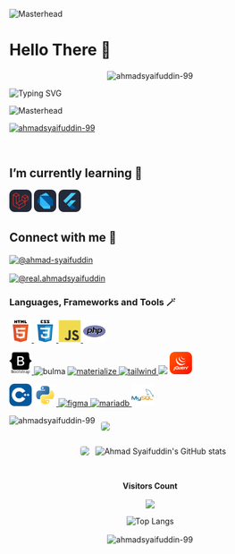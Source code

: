 ![Masterhead](https://github.com/ahmadsyaifuddin-99/ahmadsyaifuddin-99/assets/77381720/6b18dc05-d8fa-4170-88ed-9f5c5ca82ae1)

# Hello There 👋

<!-- Profile View Old -->
<p align="center" ><img align="center" src="https://komarev.com/ghpvc/?username=ahmadsyaifuddin-99&label=Profile%20views&color=0e75b6&style=flat" alt="ahmadsyaifuddin-99" /> </p>

![Typing SVG](https://readme-typing-svg.demolab.com?font=Fira+Code&weight=600&size=22&pause=500&color=7849FF&random=false&width=435&lines=Hi+%F0%9F%91%8B%2C+I'm+Ahmad+Syaifuddin;I'm+Web+Development)

<!-- <img align="middle" alt="coding" width=200 src="https://i.gifer.com/origin/5f/5fdd67c4d50ed3d8337229170131f0ea_w200.gif"/> -->

![Masterhead](https://github.com/ahmadsyaifuddin-99/ahmadsyaifuddin-99/assets/77381720/0e1e1682-7264-426b-bf21-04d27881aa66)

<!-- Profile Stats Tropies -->
<p align="left"> <a href="https://github.com/ryo-ma/github-profile-trophy"><img src="https://github-profile-trophy.vercel.app/?username=ahmadsyaifuddin-99&theme=matrix" alt="ahmadsyaifuddin-99" /></a> </p>

<p align="left"> <a href="https://twitter.com/" target="blank"><img src="https://img.shields.io/twitter/follow/?logo=twitter&style=for-the-badge" alt="" /></a> </p>

## I’m currently learning 🌱

<p align="left"> </a> 
<img src="https://raw.githubusercontent.com/tandpfun/skill-icons/59059d9d1a2c092696dc66e00931cc1181a4ce1f/icons/Laravel-Dark.svg" width="40"> </a> <img src="https://raw.githubusercontent.com/tandpfun/skill-icons/59059d9d1a2c092696dc66e00931cc1181a4ce1f/icons/Dart-Dark.svg" width="40"> <img src="https://raw.githubusercontent.com/tandpfun/skill-icons/59059d9d1a2c092696dc66e00931cc1181a4ce1f/icons/Flutter-Dark.svg" width="40" ></p>

## Connect with me 📲

<p align="left">
<!-- Icon CodePen With Link -->

<a href="https://codepen.io/ahmad-syaifuddin" target="blank"><img align="center" src="https://raw.githubusercontent.com/rahuldkjain/github-profile-readme-generator/master/src/images/icons/Social/codepen.svg" alt="@ahmad-syaifuddin" height="40" width="40" /></a>

<!-- Icon Instagram With Link -->

<a href="https://instagram.com/real.ahmadsyaifuddin" target="blank"><img align="center" src="https://raw.githubusercontent.com/rahuldkjain/github-profile-readme-generator/master/src/images/icons/Social/instagram.svg" alt="@real.ahmadsyaifuddin" height="40" width="40" /></a>

</p>

<h3 align="left">Languages, Frameworks and Tools 🪄</h3>

<p align="left">  <a href="https://www.w3.org/html/" target="_blank" rel="noreferrer"> <img src="https://raw.githubusercontent.com/devicons/devicon/master/icons/html5/html5-original-wordmark.svg" alt="html5" width="40" height="40"/> </a> <a href="https://www.w3schools.com/css/" target="_blank" rel="noreferrer"> <img src="https://raw.githubusercontent.com/devicons/devicon/master/icons/css3/css3-original-wordmark.svg" alt="css3" width="40" height="40"/> <a href="https://developer.mozilla.org/en-US/docs/Web/JavaScript" target="_blank"> <img src="https://raw.githubusercontent.com/devicons/devicon/master/icons/javascript/javascript-original.svg" alt="javascript" width="40" height="40"/> </a> <a href="https://www.php.net" target="_blank"> <img src="https://raw.githubusercontent.com/devicons/devicon/master/icons/php/php-original.svg" alt="php" width="40" height="40"/> </a> </p>

<p align="left"> <a href="https://getbootstrap.com" target="_blank" rel="noreferrer"> <img src="https://raw.githubusercontent.com/devicons/devicon/master/icons/bootstrap/bootstrap-plain-wordmark.svg" alt="bootstrap" width="40" height="40"/> </a> <img src="https://raw.githubusercontent.com/gilbarbara/logos/804dc257b59e144eaca5bc6ffd16949752c6f789/logos/bulma.svg" alt="bulma" width="40" height="40"/> <a href="https://materializecss.com/" target="_blank" rel="noreferrer"> <img src="https://raw.githubusercontent.com/prplx/svg-logos/5585531d45d294869c4eaab4d7cf2e9c167710a9/svg/materialize.svg" alt="materialize" width="40" height="40"/> </a> <a href="https://tailwindcss.com/" target="_blank"> <img src="https://www.vectorlogo.zone/logos/tailwindcss/tailwindcss-icon.svg" alt="tailwind" width="40" height="40"/> </a> <img src="https://avatars.githubusercontent.com/u/35962841?s=200&v=4" width="40"> 
<img src="https://raw.githubusercontent.com/tandpfun/skill-icons/59059d9d1a2c092696dc66e00931cc1181a4ce1f/icons/JQuery.svg" width="40"> </p>

<p align="left"> <a><img src="https://raw.githubusercontent.com/tandpfun/skill-icons/59059d9d1a2c092696dc66e00931cc1181a4ce1f/icons/CPP.svg" width="40">
<a href="https://www.python.org" target="_blank" rel="noreferrer"> <img src="https://raw.githubusercontent.com/devicons/devicon/master/icons/python/python-original.svg" alt="python" width="40" height="40"/>
<a href="https://www.figma.com/" target="_blank" rel="noreferrer"> <img src="https://www.vectorlogo.zone/logos/figma/figma-icon.svg" alt="figma" width="40" height="40"/> </a> <a href="https://mariadb.org/" target="_blank" rel="noreferrer"> <img src="https://www.vectorlogo.zone/logos/mariadb/mariadb-icon.svg" alt="mariadb" width="40" height="40"/> </a> <a href="https://www.mysql.com/" target="_blank" rel="noreferrer"> <img src="https://raw.githubusercontent.com/devicons/devicon/master/icons/mysql/mysql-original-wordmark.svg" alt="mysql" width="40" height="40"/> </a> </a> </p>

<!-- Top Languages Used -->
<p><img align="left" src="https://github-readme-stats.vercel.app/api/top-langs/?username=ahmadsyaifuddin-99&layout=donut" alt="ahmadsyaifuddin-99" /></p>

<!-- [![Top Langs](https://github-readme-stats.vercel.app/api/top-langs/?username=ahmadsyaifuddin-99&layout=donut)](https://github.com/ahmadsyaifuddin-99/github-readme-stats) -->

<!-- <p>&nbsp; <img align="center" src="https://github-readme-stats.vercel.app/api?username=ahmadsyaifuddin-99&show_icons=true&locale=en" /></p> -->

<!-- Bar Graph Commits -->
<div>
  <img src="https://github-profile-summary-cards.vercel.app/api/cards/productive-time?username=ahmadsyaifuddin-99&show_icons=true&theme=github_dark" style="border: 1px solid white; border-radius: 5px; margin: 10px;">
</div>

<!-- Graph Contributions -->
<div style="display: flex; flex-wrap: wrap; justify-content: center; align-items: center;">
  <img src="https://github-profile-summary-cards.vercel.app/api/cards/profile-details?username=ahmadsyaifuddin-99&show_icons=true&theme=github_dark" style="border: 1px solid white; border-radius: 5px; margin: 10px;">

<!-- Stats Profile Github -->
  <!-- <img src="https://github-profile-summary-cards.vercel.app/api/cards/stats?username=ahmadsyaifuddin-99&show_icons=true&theme=github_dark" style="border: 1px solid white; border-radius: 5px; margin: 10px;"> -->

<!-- Github Stats Profile Values -->

![Ahmad Syaifuddin's GitHub stats](https://github-readme-stats.vercel.app/api?username=ahmadsyaifuddin-99&show_icons=true&theme=chartreuse-dark)

</div>

<div align="center">
<br><p> <b>Visitors Count</b> </p>  
<p align="center"><img align="center" src="https://profile-counter.glitch.me/{ahmadsyaifuddin-99}/count.svg" /></p>

![Top Langs](https://github-readme-stats.vercel.app/api/top-langs/?username=ahmadsyaifuddin-99&langs_count=10)

<p><img align="center" src="https://github-readme-streak-stats.herokuapp.com/?user=ahmadsyaifuddin-99&" alt="ahmadsyaifuddin-99" /></p>
</div>
